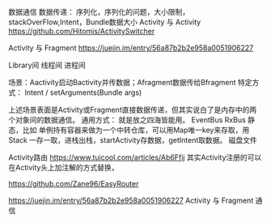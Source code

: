 数据通信
数据传递：
序列化，序列化的问题，大小限制，stackOverFlow,Intent，Bundle数据大小
Activity 与 Activity
https://github.com/Hitomis/ActivitySwitcher 

Activity 与 Fragment
https://juejin.im/entry/56a87b2b2e958a0051906227 

Library间
线程间
进程间

场景：Aactivity启动Bactivity并传数据；Afragment数据传给Bfragment
特定方式：
Intent / setArguments(Bundle args) 

上述场景表面是Activity或Fragment直接数据传递，但其实说白了是内存中的两个对象间的数据通信。
通用方式：
就是放之四海皆能用。
EventBus
RxBus
静态，比如 单例持有容器来做为一个中转仓库，可以用Map唯一key来存取，用Stack 一存一取，进栈出栈，startActivity存数据，getIntent取数据。
磁盘文件

Activity路由
https://www.tuicool.com/articles/Ab6Ffij 
其实Activity注册的<Intent-filter>可以在Activity头上加注解的方式替换，

https://github.com/Zane96/EasyRouter


https://juejin.im/entry/56a87b2b2e958a0051906227 Activity 与 Fragment 通信
